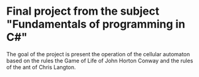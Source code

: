 # Final project from the subject "Fundamentals of programming in C#"

The goal of the project is present the operation of the cellular automaton based on the rules the Game of Life of John Horton Conway and the rules of the ant of Chris Langton.
